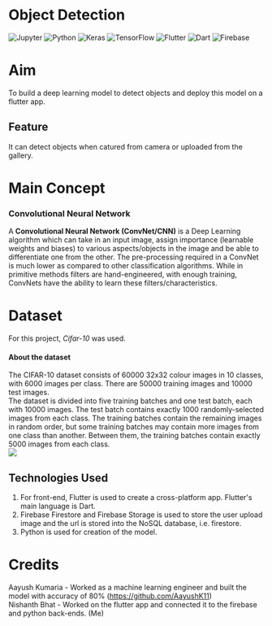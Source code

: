 # Object Detection

<img alt="Jupyter" src="https://img.shields.io/badge/Jupyter%20-%23F37626.svg?&style=for-the-badge&logo=Jupyter&logoColor=white" /> <img alt="Python" src="https://img.shields.io/badge/python%20-%2314354C.svg?&style=for-the-badge&logo=python&logoColor=white"/> <img alt="Keras" src="https://img.shields.io/badge/Keras%20-%23D00000.svg?&style=for-the-badge&logo=Keras&logoColor=white"/> <img alt="TensorFlow" src="https://img.shields.io/badge/TensorFlow%20-%23FF6F00.svg?&style=for-the-badge&logo=TensorFlow&logoColor=white" /> <img alt="Flutter" src="https://img.shields.io/badge/Flutter%20-%2302569B.svg?&style=for-the-badge&logo=Flutter&logoColor=white" /> <img alt="Dart" src="https://img.shields.io/badge/dart-%230175C2.svg?&style=for-the-badge&logo=dart&logoColor=white"/> <img alt="Firebase" src="https://img.shields.io/badge/firebase%20-%23039BE5.svg?&style=for-the-badge&logo=firebase"/> 

# Aim
To build a deep learning model to detect objects and deploy this model on a flutter app.

## Feature
It can detect objects when catured from camera or uploaded from the gallery.

# Main Concept
### Convolutional Neural Network
A **Convolutional Neural Network (ConvNet/CNN)** is a Deep Learning algorithm which can take in an input image, assign importance (learnable weights and biases) to various aspects/objects in the image and be able to differentiate one from the other. The pre-processing required in a ConvNet is much lower as compared to other classification algorithms. While in primitive methods filters are hand-engineered, with enough training, ConvNets have the ability to learn these filters/characteristics.

# Dataset
For this project, *Cifar-10* was used.

#### About the dataset
The CIFAR-10 dataset consists of 60000 32x32 colour images in 10 classes, with 6000 images per class. There are 50000 training images and 10000 test images.  
The dataset is divided into five training batches and one test batch, each with 10000 images. The test batch contains exactly 1000 randomly-selected images from each class. The training batches contain the remaining images in random order, but some training batches may contain more images from one class than another. Between them, the training batches contain exactly 5000 images from each class.<br>
<img   src='https://res.cloudinary.com/dl0dsqomf/image/upload/v1614950088/cifar_qlgnyq.jpg'/>

## Technologies Used
1. For front-end, Flutter  is used to create a cross-platform app. Flutter's main language is Dart.
2. Firebase Firestore and Firebase Storage is used to store the user upload image and the url is stored into the NoSQL database, i.e. firestore.
3. Python is used for creation of the model.


# Credits

Aayush Kumaria - Worked as a machine learning engineer and built the model with accuracy of 80% (https://github.com/AayushK11)<br>
Nishanth Bhat -  Worked on the flutter app and connected it to the firebase and python back-ends. (Me)

